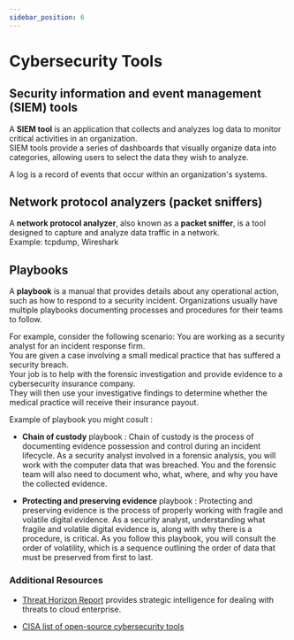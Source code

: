 ```yaml
---
sidebar_position: 6
---
```


# Cybersecurity Tools


## Security information and event management (SIEM) tools

A **SIEM tool** is an application that collects and analyzes log data to monitor critical activities in an organization.  
SIEM tools provide a series of dashboards that visually organize data into categories, allowing users to select the data they wish to analyze.

A log is a record of events that occur within an organization's systems.


## Network protocol analyzers (packet sniffers)

A **network protocol analyzer**, also known as a **packet sniffer**, is a tool designed to capture and analyze data traffic in a network.  
Example: tcpdump, Wireshark


## Playbooks
A **playbook** is a manual that provides details about any operational action, such as how to respond to a security incident. Organizations usually have multiple playbooks documenting processes and procedures for their teams to follow.  

For example, consider the following scenario: You are working as a security analyst for an incident response firm.   
You are given a case involving a small medical practice that has suffered a security breach.   
Your job is to help with the forensic investigation and provide evidence to a cybersecurity insurance company.   
They will then use your investigative findings to determine whether the medical practice will receive their insurance payout. 

Example of playbook you might cosult :    

- **Chain of custody** playbook : Chain of custody is the process of documenting evidence possession and control during an incident lifecycle. As a security analyst involved in a forensic analysis, you will work with the computer data that was breached. You and the forensic team will also need to document who, what, where, and why you have the collected evidence.

- **Protecting and preserving evidence** playbook : Protecting and preserving evidence is the process of properly working with fragile and volatile digital evidence. As a security analyst, understanding what fragile and volatile digital evidence is, along with why there is a procedure, is critical. As you follow this playbook, you will consult the order of volatility, which is a sequence outlining the order of data that must be preserved from first to last. 


### Additional Resources

- [Threat Horizon Report](https://services.google.com/fh/files/blogs/gcat_threathorizons_full_sept2022.pdf) provides strategic intelligence for dealing with threats to cloud enterprise.

- [CISA list of open-source cybersecurity tools](https://www.cisa.gov/resources-tools/resources/free-cybersecurity-services-and-tools)